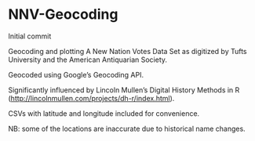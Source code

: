 # NNV-Geocoding
Initial commit

Geocoding and plotting A New Nation Votes Data Set as digitized by
Tufts University and the American Antiquarian Society.

Geocoded using Google’s Geocoding API.

Significantly influenced by Lincoln Mullen’s Digital History Methods in
R (http://lincolnmullen.com/projects/dh-r/index.html).

CSVs with latitude and longitude included for convenience.

NB: some of the locations are inaccurate due to historical name changes.
